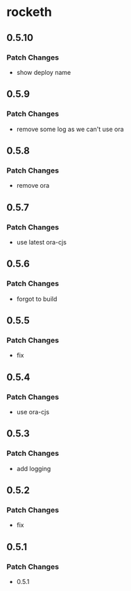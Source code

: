 # rocketh

## 0.5.10

### Patch Changes

- show deploy name

## 0.5.9

### Patch Changes

- remove some log as we can't use ora

## 0.5.8

### Patch Changes

- remove ora

## 0.5.7

### Patch Changes

- use latest ora-cjs

## 0.5.6

### Patch Changes

- forgot to build

## 0.5.5

### Patch Changes

- fix

## 0.5.4

### Patch Changes

- use ora-cjs

## 0.5.3

### Patch Changes

- add logging

## 0.5.2

### Patch Changes

- fix

## 0.5.1

### Patch Changes

- 0.5.1
